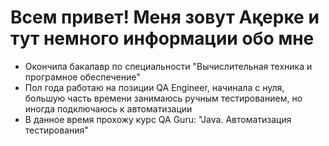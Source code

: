 # Всем привет! Меня зовут Ақерке и тут немного информации обо мне
- Окончила бакалавр по специальности "Вычислительная техника и програмное обеспечение"
- Пол года работаю на позиции QA Engineer, начинала с нуля, большую часть времени занимаюсь ручным тестированием, но иногда подключаюсь к автоматизации
- В данное время прохожу курс QA Guru: "Java. Автоматизация тестирования"


